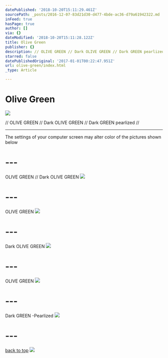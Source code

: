 ```yaml
---
datePublished: '2018-10-20T15:11:29.461Z'
sourcePath: _posts/2016-12-07-83d21d30-d477-4bde-ac36-d79a61942322.md
inFeed: true
hasPage: true
author: []
via: {}
dateModified: '2018-10-20T15:11:28.122Z'
title: Olive Green
publisher: {}
description: // OLIVE GREEN // Dark OLIVE GREEN // Dark GREEN pearlized //
starred: false
datePublishedOriginal: '2017-01-01T00:22:47.951Z'
url: olive-green/index.html
_type: Article

---
```

# Olive Green
![](https://the-grid-user-content.s3-us-west-2.amazonaws.com/442302e2-e811-4d97-baaf-82c13ddd848b.jpg)

// OLIVE GREEN // Dark OLIVE GREEN // Dark GREEN pearlized //

---

The settings of your computer screen may alter color of the pictures shown below

# ---

OLIVE GREEN // Dark OLIVE GREEN
![](https://the-grid-user-content.s3-us-west-2.amazonaws.com/2a5923e9-0170-427b-bd4e-04a404ee5c14.jpg)

# ---

OLIVE GREEN
![](https://the-grid-user-content.s3-us-west-2.amazonaws.com/3ad85cd8-c924-4964-8efe-bd43a9c07839.jpg)

# ---

Dark OLIVE GREEN
![](https://the-grid-user-content.s3-us-west-2.amazonaws.com/7b4063d3-eda8-4685-a8f1-f9b9cf767279.jpg)

# ---

OLIVE GREEN
![](https://the-grid-user-content.s3-us-west-2.amazonaws.com/7884746d-2032-4340-a46e-bc487b41c95f.jpg)

# ---

Dark GREEN -Pearlized
![](https://the-grid-user-content.s3-us-west-2.amazonaws.com/6f6ac930-d09a-419b-8a0c-80d63b1f909e.jpg)

# ---
[back to top][0]
![](https://the-grid-user-content.s3-us-west-2.amazonaws.com/92386f01-1f87-423c-8aa5-fed24a22befe.jpg)

[0]: https://thegrid.ai/leather-colors/olive-geen/